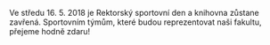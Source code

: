 
Ve středu 16. 5. 2018 je Rektorský sportovní den a knihovna zůstane zavřená.
Sportovním týmům, které budou reprezentovat naši fakultu, přejeme hodně zdaru!

